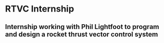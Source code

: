 # RTVC Internship
## Internship working with Phil Lightfoot to program and design a rocket thrust vector control system
